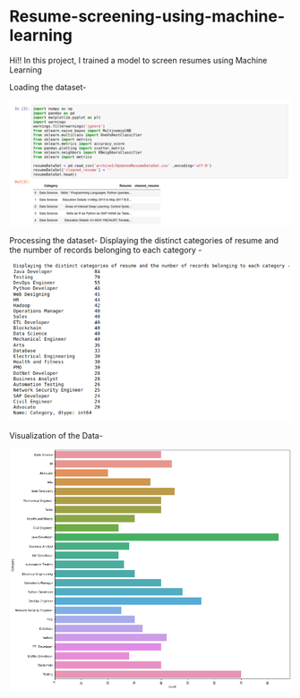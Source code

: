 # Resume-screening-using-machine-learning
Hi!! In this project, I trained a model to screen resumes using Machine Learning

Loading the dataset-

![](images/output7.png)

Processing the dataset-
Displaying the distinct categories of resume and the number of records belonging to each category -

![](images/output2.png)

Visualization of the Data-

![](images/output3.png)
